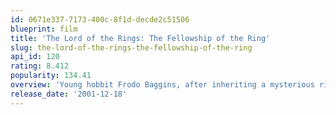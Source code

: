 ```yaml
---
id: 0671e337-7173-400c-8f1d-decde2c51506
blueprint: film
title: 'The Lord of the Rings: The Fellowship of the Ring'
slug: the-lord-of-the-rings-the-fellowship-of-the-ring
api_id: 120
rating: 8.412
popularity: 134.41
overview: 'Young hobbit Frodo Baggins, after inheriting a mysterious ring from his uncle Bilbo, must leave his home in order to keep it from falling into the hands of its evil creator. Along the way, a fellowship is formed to protect the ringbearer and make sure that the ring arrives at its final destination: Mt. Doom, the only place where it can be destroyed.'
release_date: '2001-12-18'
---
```

